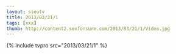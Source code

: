 ```yaml
--- 
layout: sieutv
title: 2013/03/21/1
tags: [xxx]
thumb: http://content2.sexforsure.com/2013/03/21/1/Video.jpg
---
```

{% include tvpro src="2013/03/21/1" %} 

